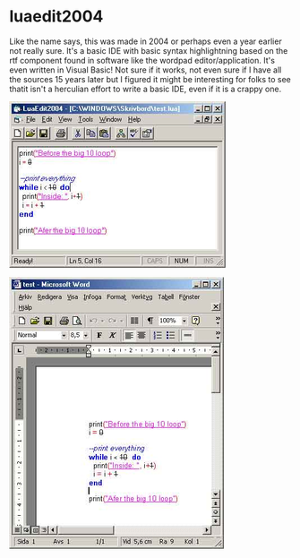 # luaedit2004
Like the name says, this was made in 2004 or perhaps even a year earlier not really sure. It's a basic IDE with basic syntax highlightning based on the rtf component found in software like the wordpad editor/application. It's even written in Visual Basic! Not sure if it works, not even sure if I have all the sources 15 years later but I figured it might be interesting for folks to see thatit isn't a herculian effort to write a basic IDE, even if it is a crappy one.

![main editor](demo/luaedit.jpg)

![rtf exported](demo/export_rtf.jpg)
